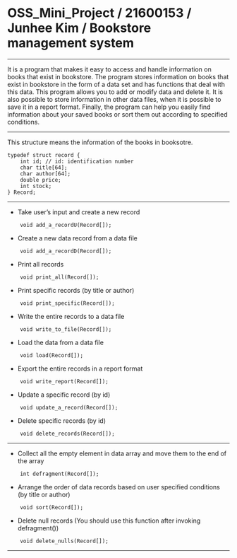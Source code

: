 # OSS_Mini_Project / 21600153 / Junhee Kim / Bookstore management system

***

It is a program that makes it easy to access and handle information on books that exist in bookstore.
The program stores information on books that exist in bookstore in the form of a data set and has functions that deal with this data.
This program allows you to add or modify data and delete it.
It is also possible to store information in other data files, when it is possible to save it in a report format.
Finally, the program can help you easily find information about your saved books or sort them out according to specified conditions.
 
***
 
This structure means the information of the books in booksotre. 

	typedef struct record {
		int id; // id: identification number   
  		char title[64];   
  		char author[64];   
  		double price;   
  		int stock;   
	} Record;

***

* Take user’s input and create a new record   
```
	void add_a_recordU(Record[]);
```

* Create a new data record from a data file   
```
	void add_a_recordD(Record[]);
```

* Print all records   
```
	void print_all(Record[]);
```

* Print specific records (by title or author)   
```
	void print_specific(Record[]);
```

* Write the entire records to a data file   
```
	void write_to_file(Record[]);
```

* Load the data from a data file   
```
	void load(Record[]);
```

* Export the entire records in a report format   
```
	void write_report(Record[]);
```

* Update a specific record (by id)   
```
	void update_a_record(Record[]);
```

* Delete specific records (by id)   
```
	void delete_records(Record[]);
```	

***

* Collect all the empty element in data array and move them to the end of the array   
```
	int defragment(Record[]);
```

* Arrange the order of data records based on user specified conditions (by title or author)   
```
	void sort(Record[]);
```

* Delete null records (You should use this function after invoking defragment())   
```
	void delete_nulls(Record[]);
```

***
